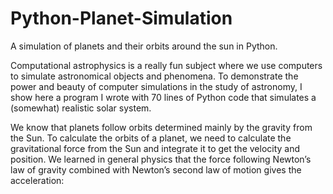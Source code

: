 # Python-Planet-Simulation

A simulation of planets and their orbits around the sun in Python.


Computational astrophysics is a really fun subject where we use computers to simulate astronomical objects and phenomena. To demonstrate the power and beauty of computer simulations in the study of astronomy, I show here a program I wrote with 70 lines of Python code that simulates a (somewhat) realistic solar system.


We know that planets follow orbits determined mainly by the gravity from the Sun. To calculate the orbits of a planet, we need to calculate the gravitational force from the Sun and integrate it to get the velocity and position. We learned in general physics that the force following Newton’s law of gravity combined with Newton’s second law of motion gives the acceleration:
